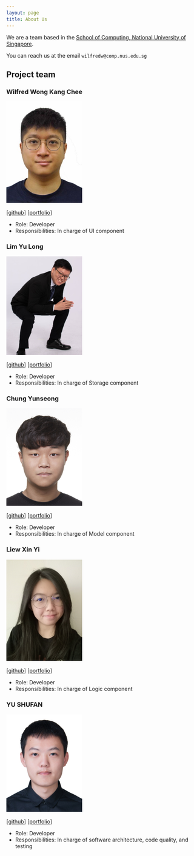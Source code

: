 ```yaml
---
layout: page
title: About Us
---
```


We are a team based in the [School of Computing, National University of Singapore](http://www.comp.nus.edu.sg).

You can reach us at the email `wilfredw@comp.nus.edu.sg`

## Project team

### Wilfred Wong Kang Chee

<img src="images/wilfredwongkc.png" width="200px">

[[github](https://github.com/wilfredwongkc)]
[[portfolio](team/wilfredwongkc.md)]

* Role: Developer
* Responsibilities: In charge of UI component

### Lim Yu Long

<img src="images/yulonglim.png" width="200px">

[[github](http://github.com/yulonglim)]
[[portfolio](team/yulonglim.md)]

* Role: Developer
* Responsibilities: In charge of Storage component

### Chung Yunseong

<img src="images/jasonc01.png" width="200px">

[[github](http://github.com/jasonc01)]
[[portfolio](team/jasonc01.md)]

* Role: Developer
* Responsibilities: In charge of Model component

### Liew Xin Yi

<img src="images/xyliew25.png" width="200px">

[[github](http://github.com/xyliew25)]
[[portfolio](team/xyliew25.md)]

* Role: Developer
* Responsibilities: In charge of Logic component

### YU SHUFAN

<img src="images/fans2619.png" width="200px">

[[github](http://github.com/fans2619)]
[[portfolio](team/fans2619.md)]

* Role: Developer
* Responsibilities: In charge of software architecture, code quality, and testing
